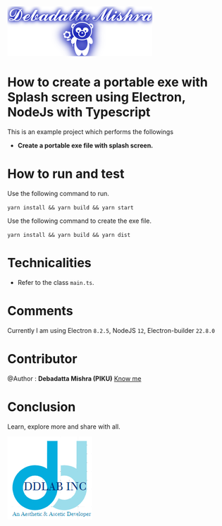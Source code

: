 ![DDLAB](./images/A22.png)
# How to create a portable exe with Splash screen using Electron, NodeJs with Typescript

This is an example project which performs the followings

* **Create a portable exe file with splash screen.**

# How to run and test

Use the following command to run.

`yarn install && yarn build && yarn start`

Use the following command to create the exe file.

`yarn install && yarn build && yarn dist`

# Technicalities
* Refer to the class `main.ts`. 


# Comments
Currently I am using Electron `8.2.5`, NodeJS `12`, Electron-builder `22.8.0`


Contributor
==========
@Author : **Debadatta Mishra (PIKU)** [Know me](https://about.me/debadattamishra)

Conclusion
==========
Learn, explore more and share with all.

![DDLAB](./images/dd-logo.png)